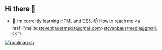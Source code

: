 ## Hi there 👋
- 🌱 I'm currently learning HTML and CSS.
 📫 How to reach me
<a href="mailto:stevenbauermedia@gmail.com>stevenbauermedia@gmail.com</a>


<a href="https://roadmap.sh"><img src="https://roadmap.sh/card/tall/668f50af7d03d0bb6dad6d8c?variant=dark" alt="roadmap.sh"/></a>

<!--
**bauer-js/bauer-js** is a ✨ _special_ ✨ repository because its `README.md` (this file) appears on your GitHub profile.

Here are some ideas to get you started:

- 🔭 I’m currently working on ...
- 🌱 I’m currently learning ...
- 👯 I’m looking to collaborate on ...
- 🤔 I’m looking for help with ...
- 💬 Ask me about ...
- 📫 How to reach me: ...
- 😄 Pronouns: ...
- ⚡ Fun fact: ...
-->
